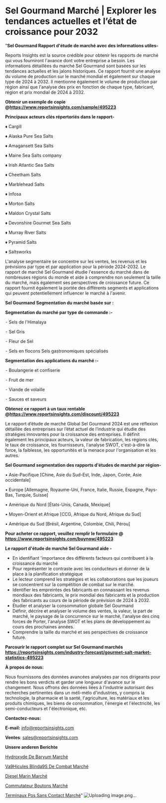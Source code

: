 # Sel Gourmand Marché | Explorer les tendances actuelles et l’état de croissance pour 2032

"<strong>Sel Gourmand Rapport d'étude de marché avec des informations utiles-</strong>

Reports Insights est la source crédible pour obtenir les rapports de marché qui vous fourniront l'avance dont votre entreprise a besoin. Les informations détaillées du marché Sel Gourmand sont basées sur les tendances actuelles et les jalons historiques. Ce rapport fournit une analyse du volume de production sur le marché mondial et également sur chaque type de 2024 à 2032. Il mentionne également le volume de production par région ainsi que l'analyse des prix en fonction de chaque type, fabricant, région et prix mondial de 2024 à 2032.

<strong><b>Obtenir un exemple de copie @</b></strong><a href=https://www.reportsinsights.com/sample/495223><strong><b>https://www.reportsinsights.com/sample/495223</b></strong></a>

<b>Principaux acteurs clés répertoriés dans le rapport-</b>

<b> </b>♦ Cargill

♦ Alaska Pure Sea Salts

♦ Amagansett Sea Salts

♦ Maine Sea Salts company

♦ Irish Atlantic Sea Salts

♦ Cheetham Salts

♦ Marblehead Salts

♦ Infosa

♦ Morton Salts

♦ Maldon Crystal Salts

♦ Devonshire Gourmet Sea Salts

♦ Murray River Salts

♦ Pyramid Salts

♦ Saltsworks

L'analyse segmentaire se concentre sur les ventes, les revenus et les prévisions par type et par application pour la période 2024-2032. Le rapport de marché Sel Gourmand étudie l'essence du marché dans de nombreuses régions du monde et aide à comprendre non seulement la taille du marché, mais également ses perspectives de croissance future. Ce rapport fournit également la portée des différents segments et applications qui peuvent potentiellement influencer le marché à l'avenir.

<strong>Sel Gourmand Segmentation du marché basée sur :</strong>

<strong>Segmentation du marché par type de commande :-</strong>

⁃ Sels de l'Himalaya

⁃ Sel Gris

⁃ Fleur de Sel

⁃ Sels en flocons Sels gastronomiques spécialisés

<strong>Segmentation des applications du marché :-</strong>

⁃ Boulangerie et confiserie

⁃ Fruit de mer

⁃ Viande de volaille

⁃ Sauces et saveurs

<strong><b>Obtenez ce rapport à un taux rentable @</b></strong><a href=https://www.reportsinsights.com/discount/495223><strong><b>https://www.reportsinsights.com/discount/495223</b></strong></a>

Le rapport d’étude de marché Global Sel Gourmand 2024 est une réflexion détaillée des entreprises sur l’état actuel de l’industrie qui étudie des stratégies innovantes pour la croissance des entreprises. Il définit également les principaux acteurs, la valeur de fabrication, les régions clés, le taux de croissance, les fournisseurs, l'analyse SWOT, c'est-à-dire la force, la faiblesse, les opportunités et la menace pour l'organisation et les autres.

<strong>Sel Gourmand segmentation des rapports d'études de marché par région-</strong>

• Asie-Pacifique [Chine, Asie du Sud-Est, Inde, Japon, Corée, Asie occidentale]

• Europe [Allemagne, Royaume-Uni, France, Italie, Russie, Espagne, Pays-Bas, Turquie, Suisse]

• Amérique du Nord [États-Unis, Canada, Mexique]

• Moyen-Orient et Afrique [CCG, Afrique du Nord, Afrique du Sud]

• Amérique du Sud [Brésil, Argentine, Colombie, Chili, Pérou]

<strong>Pour acheter ce rapport, veuillez remplir le formulaire @   <a href=https://www.reportsinsights.com/buynow/495223>https://www.reportsinsights.com/buynow/495223</a></strong>

<strong>Le rapport d'étude de marché Sel Gourmand aide -</strong>
<ul>
  <li>En identifiant 'importance des différents facteurs qui contribuent à la croissance du marché</li>
  <li>Pour représenter le contraste avec les conducteurs et donner de la place à la planification stratégique</li>
  <li>Le lecteur comprend les stratégies et les collaborations que les joueurs se concentrent sur la compétition de combat sur le marché.</li>
  <li>Identifier les empreintes des fabricants en connaissant les revenus mondiaux des fabricants, le prix mondial des fabricants et la production des fabricants au cours de la période de prévision de 2024 à 2032.</li>
  <li>Étudier et analyser la consommation globale Sel Gourmand</li>
  <li>Définir, décrire et analyser le volume des ventes, la valeur, la part de marché, le paysage de la concurrence sur le marché, l'analyse des cinq forces de Porter, l'analyse SWOT et les plans de développement au cours des prochaines années.</li>
  <li>Comprendre la taille du marché et ses perspectives de croissance future.</li>
</ul>

<strong>Parcourir le rapport complet sur Sel Gourmand marchés <a href=https://reportsinsights.com/industry-forecast/gourmet-salt-market-statistics-495223>https://reportsinsights.com/industry-forecast/gourmet-salt-market-statistics-495223</a></strong>

<strong>À propos de nous:</strong>

Nous fournissons des données avancées analysées par nos dirigeants pour rendre les bons verdicts et garder une longueur d'avance sur le changement. Nous offrons des données liées à l'industrie autorisant des recherches pertinentes dans un méli-mélo d'industries, y compris la technologie, la pharmacie et la santé, l'agriculture, les matériaux et les produits chimiques, les biens de consommation, l'énergie et l'électricité, les semi-conducteurs et l'électronique, etc.

<strong>Contactez-nous:</strong>

<strong>E-mail:</strong> <a href=mailto:info@reportsinsights.com>info@reportsinsights.com</a>

<strong>Ventes</strong>: <a href=mailto:sales@reportsinsights.com>sales@reportsinsights.com</a>

<strong>Unsere anderen Berichte</strong>

<a href=https://www.linkedin.com/pulse/hydroxyde-de-baryum-march%C3%A9-la-taille-2024-tendance-ipxfc/>Hydroxyde De Baryum Marché</a>

<a href=https://www.linkedin.com/pulse/v%C3%A9hicules-blind%C3%A9s-de-combat-march%C3%A9-analyse-des-kfhdc/>Va9Hicules Blinda9S De Combat Marché</a>

<a href=https://www.linkedin.com/pulse/diesel-marin-march%25C3%25A9-analyse-et-tendances-pr%25C3%25A9visions>Diesel Marin Marché</a>

<a href=https://www.linkedin.com/pulse/commutateur-boutons-march%C3%A9paysage-comprenant-zuk7c/>Commutateur Boutons Marché</a>

<a href=https://www.linkedin.com/pulse/terminaux-pos-sans-contact-march%C3%A9-rapport-2024-p6erc/>Terminaux Pos Sans Contact Marché</a>"
![Uploading image.png…]()
